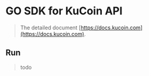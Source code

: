 # GO SDK for KuCoin API
> The detailed document [https://docs.kucoin.com](https://docs.kucoin.com).

## Run
> todo